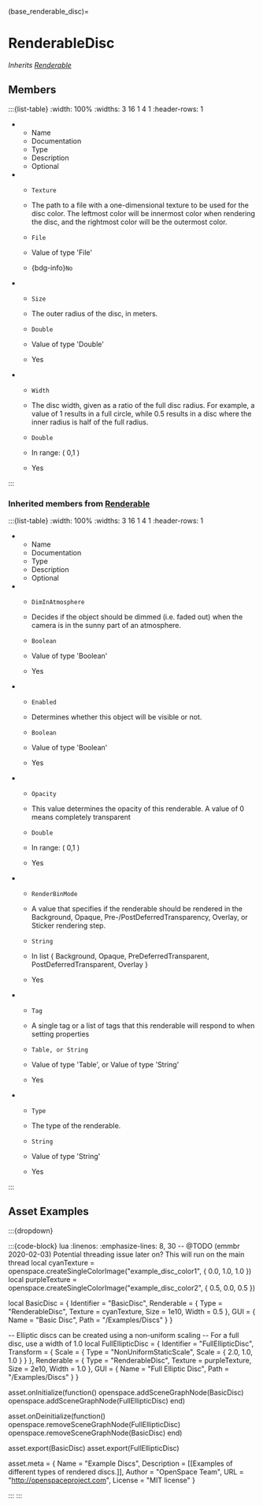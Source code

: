 



(base_renderable_disc)=
# RenderableDisc

_Inherits [Renderable](#renderable)_




## Members


:::{list-table}
:width: 100%
:widths: 3 16 1 4 1
:header-rows: 1
*   - Name
    - Documentation
    - Type
    - Description
    - Optional

*   - `Texture`
    - The path to a file with a one-dimensional texture to be used for the disc color. The leftmost color will be innermost color when rendering the disc, and the rightmost color will be the outermost color.
    - `File`
    
    - Value of type 'File' 
    
    - {bdg-info}`No`
    
*   - `Size`
    - The outer radius of the disc, in meters.
    - `Double`
    
    - Value of type 'Double' 
    
    - Yes
    
*   - `Width`
    - The disc width, given as a ratio of the full disc radius. For example, a value of 1 results in a full circle, while 0.5 results in a disc where the inner radius is half of the full radius.
    - `Double`
    
    - In range: ( 0,1 ) 
    
    - Yes
    
:::



### Inherited members from [Renderable](#renderable)

:::{list-table}
:width: 100%
:widths: 3 16 1 4 1
:header-rows: 1
*   - Name
    - Documentation
    - Type
    - Description
    - Optional

*   - `DimInAtmosphere`
    - Decides if the object should be dimmed (i.e. faded out) when the camera is in the sunny part of an atmosphere.
    - `Boolean`
    
    - Value of type 'Boolean' 
    
    - Yes
    
*   - `Enabled`
    - Determines whether this object will be visible or not.
    - `Boolean`
    
    - Value of type 'Boolean' 
    
    - Yes
    
*   - `Opacity`
    - This value determines the opacity of this renderable. A value of 0 means completely transparent
    - `Double`
    
    - In range: ( 0,1 ) 
    
    - Yes
    
*   - `RenderBinMode`
    - A value that specifies if the renderable should be rendered in the Background, Opaque, Pre-/PostDeferredTransparency, Overlay, or Sticker rendering step.
    - `String`
    
    - In list { Background, Opaque, PreDeferredTransparent, PostDeferredTransparent, Overlay } 
    
    - Yes
    
*   - `Tag`
    - A single tag or a list of tags that this renderable will respond to when setting properties
    - `Table, or String`
    
    - Value of type 'Table', or Value of type 'String' 
    
    - Yes
    
*   - `Type`
    - The type of the renderable.
    - `String`
    
    - Value of type 'String' 
    
    - Yes
    
:::












## Asset Examples


:::{dropdown} 

:::{code-block} lua
:linenos:
:emphasize-lines: 8, 30
-- @TODO (emmbr 2020-02-03) Potential threading issue later on? This will run on the main thread
local cyanTexture = openspace.createSingleColorImage("example_disc_color1", { 0.0, 1.0, 1.0 })
local purpleTexture = openspace.createSingleColorImage("example_disc_color2", { 0.5, 0.0, 0.5 })

local BasicDisc = {
  Identifier = "BasicDisc",
  Renderable = {
    Type = "RenderableDisc",
    Texture = cyanTexture,
    Size = 1e10,
    Width = 0.5
  },
  GUI = {
    Name = "Basic Disc",
    Path = "/Examples/Discs"
  }
}

-- Elliptic discs can be created using a non-uniform scaling
-- For a full disc, use a width of 1.0
local FullEllipticDisc = {
  Identifier = "FullEllipticDisc",
  Transform = {
    Scale = {
      Type = "NonUniformStaticScale",
      Scale = { 2.0, 1.0, 1.0 }
    }
  },
  Renderable = {
    Type = "RenderableDisc",
    Texture = purpleTexture,
    Size = 2e10,
    Width = 1.0
  },
  GUI = {
    Name = "Full Elliptic Disc",
    Path = "/Examples/Discs"
  }
}


asset.onInitialize(function()
  openspace.addSceneGraphNode(BasicDisc)
  openspace.addSceneGraphNode(FullEllipticDisc)
end)

asset.onDeinitialize(function()
  openspace.removeSceneGraphNode(FullEllipticDisc)
  openspace.removeSceneGraphNode(BasicDisc)
end)

asset.export(BasicDisc)
asset.export(FullEllipticDisc)



asset.meta = {
  Name = "Example Discs",
  Description = [[Examples of different types of rendered discs.]],
  Author = "OpenSpace Team",
  URL = "http://openspaceproject.com",
  License = "MIT license"
}

:::
:::


